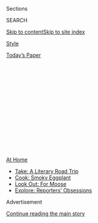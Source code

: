 <div id="app">

<div>

<div>

<div>

<div class="NYTAppHideMasthead css-1q2w90k e1suatyy0">

<div class="section css-ui9rw0 e1suatyy2">

<div class="css-eph4ug er09x8g0">

<div class="css-6n7j50">

</div>

<span class="css-1dv1kvn">Sections</span>

<div class="css-10488qs">

<span class="css-1dv1kvn">SEARCH</span>

</div>

[Skip to content](#site-content)[Skip to site
index](#site-index)

</div>

<div id="masthead-section-label" class="css-1wr3we4 eaxe0e00">

[Style](https://www.nytimes.com/section/style)

</div>

<div class="css-10698na e1huz5gh0">

</div>

</div>

<div id="masthead-bar-one" class="section hasLinks css-15hmgas e1csuq9d3">

<div class="css-uqyvli e1csuq9d0">

</div>

<div class="css-1uqjmks e1csuq9d1">

</div>

<div class="css-9e9ivx">

[](https://myaccount.nytimes.com/auth/login?response_type=cookie&client_id=vi)

</div>

<div class="css-1bvtpon e1csuq9d2">

[Today’s
Paper](https://www.nytimes.com/section/todayspaper)

</div>

</div>

</div>

</div>

<div data-aria-hidden="false">

<div id="site-content" data-role="main">

<div>

<div class="css-1aor85t" style="opacity:0.000000001;z-index:-1;visibility:hidden">

<div class="css-1hqnpie">

<div class="css-epjblv">

<span class="css-17xtcya">[Style](/section/style)</span><span class="css-x15j1o">|</span><span class="css-fwqvlz">How
Can I (Kindly) Tell People to Wear Masks in
Public?</span>

</div>

<div class="css-k008qs">

<div class="css-1iwv8en">

<span class="css-18z7m18"></span>

<div>

</div>

</div>

<span class="css-1n6z4y">https://nyti.ms/3ghyTfY</span>

<div class="css-1705lsu">

<div class="css-4xjgmj">

<div class="css-4skfbu" data-role="toolbar" data-aria-label="Social Media Share buttons, Save button, and Comments Panel with current comment count" data-testid="share-tools">

  - 
  - 
  - 
  - 
    
    <div class="css-6n7j50">
    
    </div>

  - 
  - 

</div>

</div>

</div>

</div>

</div>

</div>

<div id="NYT_TOP_BANNER_REGION" class="css-13pd83m">

<div>

<div id="maps-athome-menu" class="section interactive-content interactive-size-medium css-1edisqu">

<div class="css-17ih8de interactive-body">

<div class="at-home-nav__innerContainer">

<div class="at-home-nav__title">

[At
Home](https://www.nytimes.com/spotlight/at-home?action=click&pgtype=Article&state=default&region=TOP_BANNER&context=at_home_menu)

</div>

  - [Take: A Literary Road
    Trip](https://www.nytimes.com/2020/07/28/books/time-for-a-literary-road-trip.html?action=click&pgtype=Article&state=default&region=TOP_BANNER&context=at_home_menu)
  - [Cook: Smoky
    Eggplant](https://www.nytimes.com/2020/07/29/magazine/bored-with-your-home-cooking-some-smoky-eggplant-will-fix-that.html?action=click&pgtype=Article&state=default&region=TOP_BANNER&context=at_home_menu)
  - [Look Out: For
    Moose](https://www.nytimes.com/2020/07/27/travel/moose-michigan-isle-royale.html?action=click&pgtype=Article&state=default&region=TOP_BANNER&context=at_home_menu)
  - [Explore: Reporters’
    Obsessions](https://www.nytimes.com/interactive/2020/at-home/even-more-reporters-editors-diaries-lists-recommendations.html?action=click&pgtype=Article&state=default&region=TOP_BANNER&context=at_home_menu)

</div>

</div>

</div>

</div>

</div>

<div id="top-wrapper" class="css-1sy8kpn">

<div id="top-slug" class="css-l9onyx">

Advertisement

</div>

[Continue reading the main
story](#after-top)

<div class="ad top-wrapper" style="text-align:center;height:100%;display:block;min-height:250px">

<div id="top" class="place-ad" data-position="top" data-size-key="top">

</div>

</div>

<div id="after-top">

</div>

</div>

<div>

<div id="sponsor-wrapper" class="css-1hyfx7x">

<div id="sponsor-slug" class="css-19vbshk">

Supported by

</div>

[Continue reading the main
story](#after-sponsor)

<div id="sponsor" class="ad sponsor-wrapper" style="text-align:center;height:100%;display:block">

</div>

<div id="after-sponsor">

</div>

</div>

<div class="css-186x18t">

Social Q’s

</div>

<div class="css-1vkm6nb ehdk2mb0">

# How Can I (Kindly) Tell People to Wear Masks in Public?

</div>

Our advice columnist tested a few possible lines. Here’s how that went.

<div class="css-18e8msd">

<div class="css-vp77d3 epjyd6m0">

<div class="css-1baulvz">

By [<span class="css-1baulvz last-byline" itemprop="name">Philip
Galanes</span>](https://www.nytimes.com/by/philip-galanes)

</div>

</div>

  - July 30,
    2020

  - 
    
    <div class="css-4xjgmj">
    
    <div class="css-d8bdto" data-role="toolbar" data-aria-label="Social Media Share buttons, Save button, and Comments Panel with current comment count" data-testid="share-tools">
    
      - 
      - 
      - 
      - 
        
        <div class="css-6n7j50">
        
        </div>
    
      - 
      - 
    
    </div>
    
    </div>

</div>

</div>

<div class="section meteredContent css-1r7ky0e" name="articleBody" itemprop="articleBody">

<div class="css-1fanzo5 StoryBodyCompanionColumn">

<div class="css-53u6y8">

*I live in a small city that’s in the process of reopening as new
Covid-19 cases remain relatively low. This is wonderful\! Still, it
frightens me to see people in stores and on buses, for instance, who are
not wearing face masks as required by my state. I would never subject
another person to the virus, even accidentally, if I didn’t know I was
infected or have any symptoms\! Do you have a script for asking
strangers to put on their masks?*

M.M.

I wanted to road-test a script before suggesting one, so I tried my luck
with three strangers who were violating New York’s mandate to wear masks
indoors and when social distancing is difficult outdoors. I struck out
every time\! This surprised me. It also made me feel angry and helpless,
even though most people I saw were wearing masks.

The first person I asked was a fellow shopper at the market. “Can you
put on a mask, please?” I said, extra friendly. He ignored me, so I
asked again. “I’m good,” he said. This annoyed me. “You’re good because
I’m wearing a mask,” I told him. “Why not return the favor?” He glared,
and I moved on. There is no upside in a [screaming match with a person
without a
mask](https://www.nytimes.com/2020/06/30/style/mask-america-freedom-coronavirus.html).
Hello, viral droplets\!

The next day, I was in the dog park, where playful dogs can often bring
owners within six feet of each other. I pulled down my mask briefly, to
smile and ask a woman nearby to put on a mask. “We’re outdoors,” she
said. “But our dogs bring us close,” I replied. I even offered her a
mask. She suggested I leave if I didn’t feel safe.

</div>

</div>

<div class="css-1fanzo5 StoryBodyCompanionColumn">

<div class="css-53u6y8">

My final attempt was at the post office, where I tried a firmer tone
with a man who pointed to a mask dangling beneath his chin, as if that
should appease me. “Please pull it up,” I said. “It’s the law.” But he
refused. “I won’t be long,” he said.

Now, you may have better luck than I did. But I’m not optimistic. No one
screamed at me, like in the nasty videos I see online, but no one
cooperated either. So, ask away.

But it may be more productive to report mask-less patrons to store
managers or bus drivers when possible. (They have more authority to
enforce the rules.) Or save your energy for trying to keep your distance
from selfish people without
masks.

<div class="css-79elbk" data-testid="photoviewer-wrapper">

<div class="css-z3e15g" data-testid="photoviewer-wrapper-hidden">

</div>

<div class="css-1a48zt4 ehw59r15" data-testid="photoviewer-children">

<div class="css-zgakxe erfvjey0">

<span class="css-1ly73wi e1tej78p0">Image</span>

<div class="css-zjzyr8">

<div data-testid="lazyimage-container" style="height:386.02222222222224px">

</div>

</div>

</div>

<span class="css-cnj6d5 e1z0qqy90" itemprop="copyrightHolder"><span class="css-1ly73wi e1tej78p0">Credit...</span><span>Christoph
Niemann</span></span>

</div>

</div>

## That Was an Heirloom\!

*My grandson dated a woman for five years. After three years, I asked
him if it was serious. He said it was. For Christmas that year, I gave
her an aquamarine necklace that belonged to my mother. I continued
giving her heirloom pieces for the next two holidays. Then they broke
up, to my surprise. I asked my grandson to retrieve our family
heirlooms, but his ex-girlfriend refused to return them. What can I do?*

</div>

</div>

<div class="css-1fanzo5 StoryBodyCompanionColumn">

<div class="css-53u6y8">

NORA

I’m sorry you mistook a “serious” relationship for one that was
permanent (or might yield great-granddaughters). That doesn’t always
happen, as you now know. The ex is under no obligation, other than a
sympathetic one, to return gifts that were freely given to her. Givers
retain no ownership in gifts.

But perhaps a call from you to the ex about the sentimental value of the
jewelry may help? When something similar happened in my family, my
mother agreed to buy back the heirlooms. (She was furious about it, but
she did it.) Is that possible? And next time, think twice before handing
over a tiara you intend to take back if circumstances change.

## No Longer Estranged, but Still Distant

*My brother and I were estranged for 15 years. The pandemic helped us
break through our silence. Now, he has invited me to his 60th birthday
party in September, which would require a six-hour flight. Obviously,
I’m not getting on a plane now. How can I preserve our relationship?
(He’s sensitive.)*

SISTER

I’m sorry the pandemic threw a wrench into your reconciliation with your
brother. Call him and say: “I’m so happy we’re talking again\! I missed
you. If there was anyone I would get on a six-hour flight for, it’s you.
But I can’t do that safely now. I hope you’ll understand.” Then send him
a thoughtful gift, cross your fingers and keep talking. It’s not as if
you have a sensible alternative, right?

## Sign Our Petition?

*For the last four years, since I was 9, I went to summer camp with my
older brother in August. We love it. This year, after making many rules
about masks and social distancing, our camp announced it would reopen.
But my parents aren’t letting us go. They don’t think it’s safe. Can we
add your name to the list of people protesting our parents’ decision?*

AUSTIN

Permission denied, camper\! I’m sorry you’re disappointed. But I suspect
the low adult-to-kid ratio at camp would put too much pressure on you to
behave responsibly all the time. (And if my math is correct, you’re only
13 or 14.) Instead, use the leverage of your parents’ guilt to persuade
them to buy you some nice swag or adopt a dog.

-----

For help with your awkward situation, send a question to
SocialQ@nytimes.com, to Philip Galanes on Facebook or
[@SocialQPhilip](https://twitter.com/SocialQPhilip) on Twitter.

</div>

</div>

</div>

<div>

</div>

<div>

</div>

<div>

</div>

<div>

<div id="bottom-wrapper" class="css-1ede5it">

<div id="bottom-slug" class="css-l9onyx">

Advertisement

</div>

[Continue reading the main
story](#after-bottom)

<div id="bottom" class="ad bottom-wrapper" style="text-align:center;height:100%;display:block;min-height:90px">

</div>

<div id="after-bottom">

</div>

</div>

</div>

</div>

</div>

## Site Index

<div>

</div>

## Site Information Navigation

  - [© <span>2020</span> <span>The New York Times
    Company</span>](https://help.nytimes.com/hc/en-us/articles/115014792127-Copyright-notice)

<!-- end list -->

  - [NYTCo](https://www.nytco.com/)
  - [Contact
    Us](https://help.nytimes.com/hc/en-us/articles/115015385887-Contact-Us)
  - [Work with us](https://www.nytco.com/careers/)
  - [Advertise](https://nytmediakit.com/)
  - [T Brand Studio](http://www.tbrandstudio.com/)
  - [Your Ad
    Choices](https://www.nytimes.com/privacy/cookie-policy#how-do-i-manage-trackers)
  - [Privacy](https://www.nytimes.com/privacy)
  - [Terms of
    Service](https://help.nytimes.com/hc/en-us/articles/115014893428-Terms-of-service)
  - [Terms of
    Sale](https://help.nytimes.com/hc/en-us/articles/115014893968-Terms-of-sale)
  - [Site
    Map](https://spiderbites.nytimes.com)
  - [Help](https://help.nytimes.com/hc/en-us)
  - [Subscriptions](https://www.nytimes.com/subscription?campaignId=37WXW)

</div>

</div>

</div>

</div>
